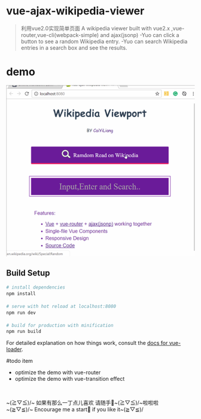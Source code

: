 # vue-ajax-wikipedia-viewer

> 利用vue2.0实现简单页面
> A wikipedia viewer built with vue2.x ,vue-router,vue-cli(webpack-simple) and ajax(jsonp) 
>  -Yuo can click a button to see a random Wikipedia entry.
>  -Yuo can search Wikipedia entries in a search box and see the results.

# demo
<img src="./img/wikipedia-viewer.gif" alt="wikipedia-viewer.vuejs-demo">


## Build Setup

``` bash
# install dependencies
npm install

# serve with hot reload at localhost:8080
npm run dev

# build for production with minification
npm run build
```

For detailed explanation on how things work, consult the [docs for vue-loader](http://vuejs.github.io/vue-loader).

#todo item
- optimize the demo with vue-router 
- optimize the demo with vue-transition effect  
<br>

~(≧▽≦)/~  如果有那么一丁点儿喜欢 请随手🌟~(≧▽≦)/~啦啦啦 <br>
~(≧▽≦)/~  Encourage me a start🌟 if you like it~(≧▽≦)/
